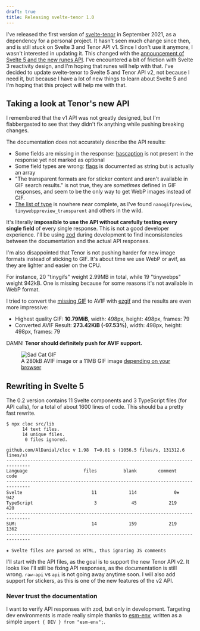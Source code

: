 ```yaml
---
draft: true
title: Releasing svelte-tenor 1.0
---
```


<script>
  import sadCat from './sad-cat.avif';
</script>

I've released the first version of [svelte-tenor](https://www.npmjs.com/package/svelte-tenor) in September 2021, as a dependency for a personal project. It hasn't seen much change since then, and is still stuck on Svelte 3 and Tenor API v1. Since I don't use it anymore, I wasn't interested in updating it. This changed with the [announcement of Svelte 5 and the new runes API](https://svelte.dev/blog/runes). I've encountered a bit of friction with Svelte 3 reactivity design, and I'm hoping that runes will help with that. I've decided to update svelte-tenor to Svelte 5 and Tenor API v2, not because I need it, but because I have a lot of new things to learn about Svelte 5 and I'm hoping that this project will help me with that.

## Taking a look at Tenor's new API

I remembered that the v1 API was not greatly designed, but I'm flabbergasted to see that they didn't fix anything while pushing breaking changes.

The documentation does not accurately describe the API results:

- Some fields are missing in the response: [hascaption](https://developers.google.com/tenor/guides/response-objects-and-errors#hascaption-response-object) is not present in the response yet not marked as optional
- Some field types are wrong: [flags](https://developers.google.com/tenor/guides/response-objects-and-errors#flags-response-object) is documented as string but is actually an array
- "The transparent formats are for sticker content and aren't available in GIF search results." is not true, they are _sometimes_ defined in GIF responses, and seem to be the only way to get WebP images instead of GIF.
- [The list of type](https://developers.google.com/tenor/guides/response-objects-and-errors#format-types) is nowhere near complete, as I've found `nanogifpreview`, `tinywebppreview_transparent` and others in the wild.

It's literally **impossible to use the API without carefully testing every single field** of every single response. This is not a good developer experience. I'll be using [zod](https://zod.dev/) during development to find inconsistencies between the documentation and the actual API responses.

I'm also disappointed that Tenor is not pushing harder for new image formats instead of sticking to GIF. It's about time we use WebP or avif, as they are lighter and easier on the CPU.

For instance, 20 "tinygifs" weight 2.99MB in total, while 19 "tinywebps" weight 942kB. One is missing because for some reasons it's not available in WebP format.

I tried to convert the [missing GIF](https://tenor.com/view/sad-cat-face-sad-face-cute-gif-26023855) to AVIF with [ezgif](https://ezgif.com/gif-to-avif/) and the results are even more impressive:

- Highest quality GIF: **10.79MiB**, width: 498px, height: 498px, frames: 79
- Converted AVIF Result: **273.42KiB (-97.53%)**, width: 498px, height: 498px, frames: 79

DAMN! **Tenor should definitely push for AVIF support.**

<figure>
  <picture>
    <source srcset={sadCat} type="image/avif" />
    <img src="https://media.tenor.com/-DY1sCSEXqUAAAAC/sad-cat.gif" alt="Sad Cat GIF" loading="lazy">
  </picture>
  <figcaption>A 280kB AVIF image or a 11MB GIF image <a href="https://caniuse.com/avif">depending on your browser</a></figcaption>
</figure>

## Rewriting in Svelte 5

The 0.2 version contains 11 Svelte components and 3 TypeScript files (for API calls), for a total of about 1600 lines of code. This should ba a pretty fast rewrite.

```
$ npx cloc src/lib
      14 text files.
      14 unique files.
       0 files ignored.

github.com/AlDanial/cloc v 1.98  T=0.01 s (1056.5 files/s, 131312.6 lines/s)
-------------------------------------------------------------------------------
Language                     files          blank        comment           code
-------------------------------------------------------------------------------
Svelte                          11            114              0⁕           942
TypeScript                       3             45            219            420
-------------------------------------------------------------------------------
SUM:                            14            159            219           1362
-------------------------------------------------------------------------------

⁕ Svelte files are parsed as HTML, thus ignoring JS comments
```

I'll start with the API files, as the goal is to support the new Tenor API v2. It looks like I'll still be fixing API responses, as the documentation is still wrong. `raw-api` vs `api` is not going away anytime soon. I will also add support for stickers, as this is one of the new features of the v2 API.

### Never trust the documentation

I want to verify API responses with zod, but only in development. Targeting dev environments is made really simple thanks to [esm-env](https://github.com/benmccann/esm-env), written as a simple `import { DEV } from "esm-env";`.
